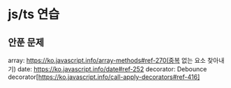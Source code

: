 # js/ts 연습

## 안푼 문제

array: https://ko.javascript.info/array-methods#ref-270(중복 없는 요소 찾아내기)
date: https://ko.javascript.info/date#ref-252
decorator: Debounce decorator[https://ko.javascript.info/call-apply-decorators#ref-416]
